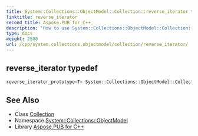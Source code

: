 ```yaml
---
title: System::Collections::ObjectModel::Collection::reverse_iterator typedef
linktitle: reverse_iterator
second_title: Aspose.PUB for C++
description: 'How to use System::Collections::ObjectModel::Collection::reverse_iterator typedef of System::Collections::ObjectModel::Collection class in C++.'
type: docs
weight: 2500
url: /cpp/system.collections.objectmodel/collection/reverse_iterator/
---
```

## reverse_iterator typedef




```cpp
reverse_iterator_prototype<T> System::Collections::ObjectModel::Collection< T >::reverse_iterator
```

## See Also

* Class [Collection](../)
* Namespace [System::Collections::ObjectModel](../../)
* Library [Aspose.PUB for C++](../../../)
